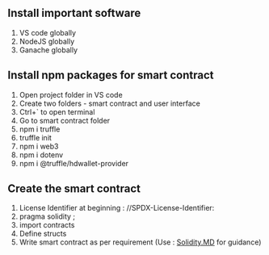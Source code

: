 ## Install important software 
1. VS code globally
2. NodeJS globally
3. Ganache globally

## Install npm packages for smart contract
1. Open project folder in VS code 
2. Create two folders - smart contract and user interface
3. Ctrl+` to open terminal
4. Go to smart contract folder
5. npm i truffle 
6. truffle init
7. npm i web3
8. npm i dotenv
9. npm i @truffle/hdwallet-provider

## Create the smart contract
1. License Identifier at beginning : //SPDX-License-Identifier:<License name>
2. pragma solidity <solidity version>;
3. import contracts
4. Define structs 
5. Write smart contract as per requirement (Use : [Solidity.MD](...) for guidance)
